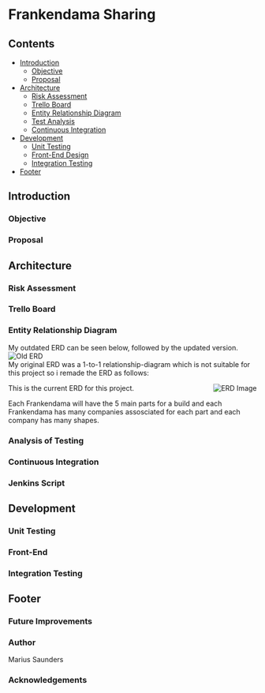 # Frankendama Sharing

## Contents
* [Introduction](#introduction)
	* [Objective](#objective)
	* [Proposal](#proposal)
* [Architecture](#architecture)
	* [Risk Assessment](#risk-assessment)
	* [Trello Board](#trello-board)
	* [Entity Relationship Diagram](#entity-relationship-diagram)
	* [Test Analysis](#analysis-of-testing)
	* [Continuous Integration](#continuous-integration)
* [Development](#development)
	* [Unit Testing](#unit-testing)
	* [Front-End Design](#front-end)
	* [Integration Testing](#integration-testing)
* [Footer](#footer)

## Introduction

### Objective
### Proposal

## Architecture

### Risk Assessment
### Trello Board
### Entity Relationship Diagram
My outdated ERD can be seen below, followed by the updated version.
<img src="https://github.com/MariusCSaunders/qa-individual-project/blob/master/images/QAprojectERDdraft1.png" alt="Old ERD"/>
<br/>
My original ERD was a 1-to-1 relationship-diagram which is not suitable for this project so i remade the ERD as follows:
<div style="block;"> 
<img align="right" src="https://github.com/MariusCSaunders/qa-individual-project/blob/master/images/QAprojectERDdraft2.png" alt="ERD Image"/>

This is the current ERD for this project.

Each Frankendama will have the 5 main parts for a build and each Frankendama has many companies assosciated for each part and each company has many shapes.

### Analysis of Testing
### Continuous Integration
### Jenkins Script

## Development

### Unit Testing
### Front-End
### Integration Testing

## Footer

### Future Improvements
### Author
Marius Saunders
### Acknowledgements